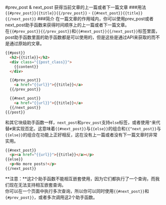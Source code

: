 #prev_post & next_post
获得当前文章的上一篇或者下一篇文章
###用法
`{{#prev_post}}{{title}}{{/prev_post}}` - `{{#next_post}}{{title}}{{/next_post}}`
###简介
在一篇文章的作用域内，你可以使用prev_post或者next_post助手函数来获得时间顺序上的上一篇或者下一篇文章。  
在`{{#prev_post}}{{/prev_post}}`和`{{#next_post}}{{/next_post}}`标签里面，post助手函数里面的助手函数都是可以使用的，但是这些是通过API来获取的而不是通过原始的文章。

```html
{{#post}}
  <h2>{{title}}</h2>
  <div class="{{post_class}}">
    {{content}}
  </div>

  {{#prev_post}}
    <a href="{{url}}">{{title}}</a>
  {{/prev_post}}

  {{#next_post}}
    <a href="{{url}}">{{title}}</a>
  {{/next_post}}
{{/post}}
```
和其它块级助手函数一样，`next_post`和`prev_post`支持`else`标签，或者使用`^`来代替`#`来实现否定。这意味着`{{#next_post}}`与`{{else}}`的组合和`{{^next_post}}`与`{{else}}`的组合在功能上正好相反，这在没有上一篇或者没有下一篇文章时非常实用。

```html
{{#next_post}}
  <p><a href="{{url}}">{{title}}</a></p>
{{else}}
  <p>No more posts!</p>
{{/next_post}}
```
**注意：**这2个助手函数不能相互嵌套使用，因为它们都执行了一个查询，而我们现在无法支持相互嵌套查询。  
你可以在一个页面中执行多次查询，所以你可以同时使用`{{#next_post}}`和`{#prev_post}}`，或者多次调用这2个助手函数。
